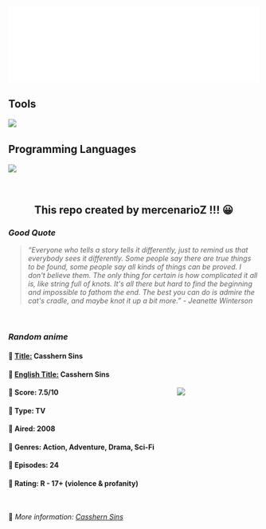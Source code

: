 
<img src="svg/nai.svg" />

<p>
  <h2>Tools</h2>
  <a href="https://skillicons.dev">
    <img src="https://skillicons.dev/icons?i=git,bash,vim,ubuntu,tensorflow,pytorch,docker,raspberrypi" />
  </a>

  <br />

  <h2>Programming Languages</h2>

  <a href="https://skillicons.dev">
    <img src="https://skillicons.dev/icons?i=python,c,cpp" />
  </a>
</p>

<br />

<h2 align="center">This repo created by mercenarioZ !!! 😀</h2>
<h3><i>Good Quote</i></h3>

<blockquote>
<i>
“Everyone who tells a story tells it differently, just to remind us that everybody sees it differently. Some people say there are true things to be found, some people say all kinds of things can be proved. I don't believe them. The only thing for certain is how complicated it all is, like string full of knots. It's all there but hard to find the beginning and impossible to fathom the end. The best you can do is admire the cat's cradle, and maybe knot it up a bit more.” - Jeanette Winterson
</i>
</blockquote>

<br />

<h3><i>Random anime</i></h3>

<h4>
  <strong>🥭 <u>Title:</u></strong> Casshern Sins
</h4>

<h4>🌿 <u>English Title:</u> Casshern Sins</h4>

<img align="right" width="165" src=https://cdn.myanimelist.net/images/anime/8/23336.jpg />

<h4>🌱 Score: 7.5/10</h4>

<h4>🌲 Type: TV</h4>

<h4>🌴 Aired: 2008</h4>

<h4>🌵 Genres: Action, Adventure, Drama, Sci-Fi</h4>

<h4>🥑 Episodes: 24</h4>

<h4>🍏 Rating: R - 17+ (violence & profanity)</h4>

<br />

🍂 *More information: [Casshern Sins](https://myanimelist.net/anime/4981/Casshern_Sins)*
    